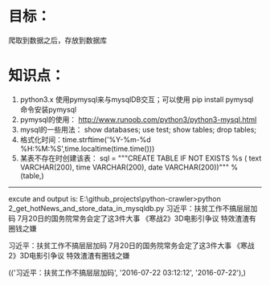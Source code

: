 # 目标：
爬取到数据之后，存放到数据库

# 知识点：
1. python3.x 使用pymysql来与mysqlDB交互；可以使用 pip install pymysql 命令安装pymysql
2. pymysql的使用： http://www.runoob.com/python3/python3-mysql.html
3. mysql的一些用法：
   show databases;
   use test;
   show tables;
   drop tables;
4. 格式化时间：time.strftime('%Y-%m-%d %H:%M:%S',time.localtime(time.time()))
5. 某表不存在时创建该表：
   sql = """CREATE TABLE IF NOT EXISTS %s (
               text  VARCHAR(200),
               time  VARCHAR(200),
               date VARCHAR(200))""" % (table,)
               
               
               
---
excute and output is:
E:\github_projects\python-crawler>python 2_get_hotNews_and_store_data_in_mysqldb.py
习近平：扶贫工作不搞层层加码
7月20日的国务院常务会定了这3件大事
《寒战2》3D电影引争议 特效渣渣有圈钱之嫌

习近平：扶贫工作不搞层层加码
7月20日的国务院常务会定了这3件大事
《寒战2》3D电影引争议 特效渣渣有圈钱之嫌

(('习近平：扶贫工作不搞层层加码', '2016-07-22 03:12:12', '2016-07-22'),)               